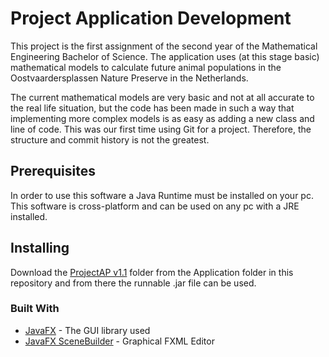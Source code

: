 # Project Application Development
This project is the first assignment of the second year of the Mathematical Engineering Bachelor of Science.
The application uses (at this stage basic) mathematical models to calculate future animal populations in the Oostvaardersplassen Nature Preserve in the Netherlands. 

The current mathematical models are very basic and not at all accurate to the real life situation, but the code has been made in such a way that implementing more complex models is as easy as adding a new class and line of code.
This was our first time using Git for a project. Therefore, the structure and commit history is not the greatest.

## Prerequisites

In order to use this software a Java Runtime must be installed on your pc. 
This software is cross-platform and can be used on any pc with a JRE installed.

## Installing

Download the [ProjectAP v1.1](Application/ProjectAP-v1.1) folder from the Application folder in this repository and from there the runnable .jar file can be used.

### Built With

* [JavaFX](https://www.oracle.com/technetwork/java/javase/overview/javafx-overview-2158620.html) - The GUI library used
* [JavaFX SceneBuilder](https://www.oracle.com/technetwork/java/javase/downloads/javafxscenebuilder-info-2157684.html) - Graphical FXML Editor
